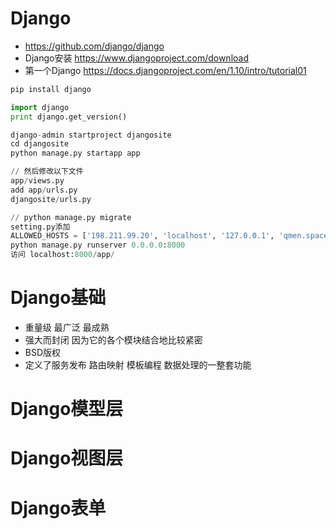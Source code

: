 # Django

- <https://github.com/django/django>
- Django安装 <https://www.djangoproject.com/download>
- 第一个Django <https://docs.djangoproject.com/en/1.10/intro/tutorial01>

```python
pip install django

import django
print django.get_version()

django-admin startproject djangosite
cd djangosite
python manage.py startapp app

// 然后修改以下文件
app/views.py
add app/urls.py
djangosite/urls.py

// python manage.py migrate
setting.py添加
ALLOWED_HOSTS = ['198.211.99.20', 'localhost', '127.0.0.1', 'qmen.space']
python manage.py runserver 0.0.0.0:8000
访问 localhost:8000/app/
```

# Django基础

- 重量级 最广泛 最成熟
- 强大而封闭 因为它的各个模块结合地比较紧密
- BSD版权
- 定义了服务发布 路由映射 模板编程 数据处理的一整套功能

# Django模型层

# Django视图层

# Django表单
